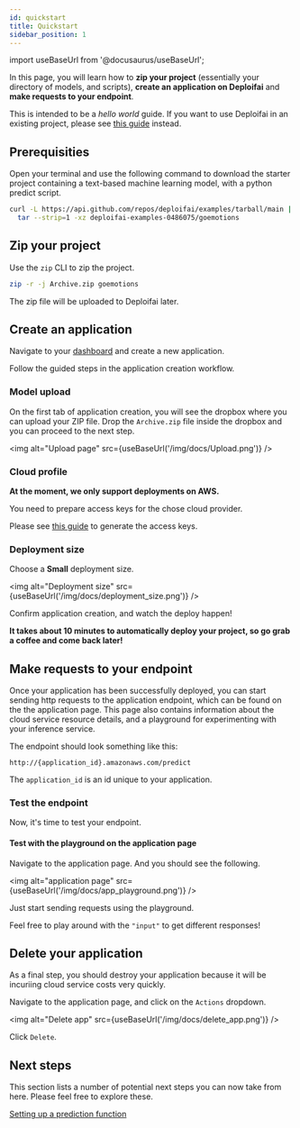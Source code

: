 ```yaml
---
id: quickstart
title: Quickstart
sidebar_position: 1
---
```


import useBaseUrl from '@docusaurus/useBaseUrl';

In this page, you will learn how to **zip your project** (essentially your directory of models, and scripts), **create an application on Deploifai** and **make requests to your endpoint**.

This is intended to be a _hello world_ guide. If you want to use Deploifai in an existing project, please see [this guide](./existing-project) instead.

## Prerequisities

Open your terminal and use the following command to download the starter project containing a text-based machine learning model, with a python predict script.

```sh
curl -L https://api.github.com/repos/deploifai/examples/tarball/main | \
  tar --strip=1 -xz deploifai-examples-0486075/goemotions
```

## Zip your project

Use the `zip` CLI to zip the project.

```sh
zip -r -j Archive.zip goemotions
```

The zip file will be uploaded to Deploifai later.

## Create an application

Navigate to your <a href="https://deploif.ai/dashboard" target="_blank">dashboard</a> and create a new application.

Follow the guided steps in the application creation workflow.

### Model upload

On the first tab of application creation, you will see the dropbox where you can upload your ZIP file. Drop the `Archive.zip` file inside the dropbox and you can proceed to the next step.

<img alt="Upload page" src={useBaseUrl('/img/docs/Upload.png')} />

### Cloud profile

**At the moment, we only support deployments on AWS.**

You need to prepare access keys for the chose cloud provider.

Please see [this guide](../creation/cloud-profile/overview.md) to generate the access keys.

### Deployment size

Choose a **Small** deployment size.

<img alt="Deployment size" src={useBaseUrl('/img/docs/deployment_size.png')} />

Confirm application creation, and watch the deploy happen!

**It takes about 10 minutes to automatically deploy your project, so go grab a coffee and come back later!**

## Make requests to your endpoint

Once your application has been successfully deployed, you can start sending http requests to the application endpoint, which can be found on the the application page. This page also contains information about the cloud service resource details, and a playground for experimenting with your inference service.

The endpoint should look something like this:

```
http://{application_id}.amazonaws.com/predict
```

The `application_id` is an id unique to your application.

### Test the endpoint

Now, it's time to test your endpoint.

#### Test with the playground on the application page

Navigate to the application page. And you should see the following.

<img alt="application page" src={useBaseUrl('/img/docs/app_playground.png')} />

Just start sending requests using the playground.

Feel free to play around with the `"input"` to get different responses!

## Delete your application

As a final step, you should destroy your application because it will be incuriing cloud service costs very quickly.

Navigate to the application page, and click on the `Actions` dropdown.

<img alt="Delete app" src={useBaseUrl('/img/docs/delete_app.png')} />

Click `Delete`.

## Next steps

This section lists a number of potential next steps you can now take from here. Please feel free to explore these.

[Setting up a prediction function](./setting-up/predict.md)
